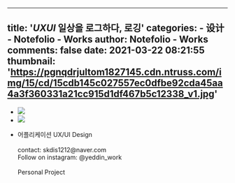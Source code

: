 
---
title: '_UXUI_ 일상을 로그하다, 로깅'
categories: 
    - 设计
    - Notefolio - Works
author: Notefolio - Works
comments: false
date: 2021-03-22 08:21:55
thumbnail: 'https://pgnqdrjultom1827145.cdn.ntruss.com/img/15/cd/15cdb145c027557ec0dfbe92cda45aa4a3f360331a21cc915d1df467b5c12338_v1.jpg'
---

<div>   
<ul><li><img src="https://pgnqdrjultom1827145.cdn.ntruss.com/img/15/cd/15cdb145c027557ec0dfbe92cda45aa4a3f360331a21cc915d1df467b5c12338_v1.jpg" referrerpolicy="no-referrer"></li><li><img src="https://pgnqdrjultom1827145.cdn.ntruss.com/img/49/97/4997936ec8b4f75915d1765556a71cff446023bd564610f995bbbe44e82bb411_v1.jpg" referrerpolicy="no-referrer"></li><li>
    <p><span style="font-size: 12pt;"></span></p><div>어플리케이션 UX/UI Design</div><div> </div><div>contact: skdis1212@naver.com</div><div><div>Follow on instagram: @yeddin_work</div><div> </div><div>Personal Project</div></div></li></ul>  
</div>
            